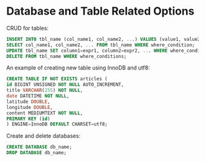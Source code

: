 # Database and Table Related Options

CRUD for tables:

  ```sql
INSERT INTO tbl_name (col_name1, col_name2, ...) VALUES (value1, value2, ...);
SELECT col_name1, col_name2, ... FROM tbl_name WHERE where_condition;
UPDATE tbl_name SET column1=expr1, column2=expr2, ... WHERE where_condition;
DELETE FROM tbl_name WHERE where_conditions;
  ```

An example of creating new table using InnoDB and utf8:

  ```sql
CREATE TABLE IF NOT EXISTS articles (
  id BIGINT UNSIGNED NOT NULL AUTO_INCREMENT,
  title VARCHAR(255) NOT NULL,
  date DATETIME NOT NULL,
  latitude DOUBLE,
  longitude DOUBLE,
  content MEDIUMTEXT NOT NULL,
  PRIMARY KEY (id)
) ENGINE=InnoDB DEFAULT CHARSET=utf8;
  ```

Create and delete databases:

  ```sql
CREATE DATABASE db_name;
DROP DATABASE db_name;
  ```

